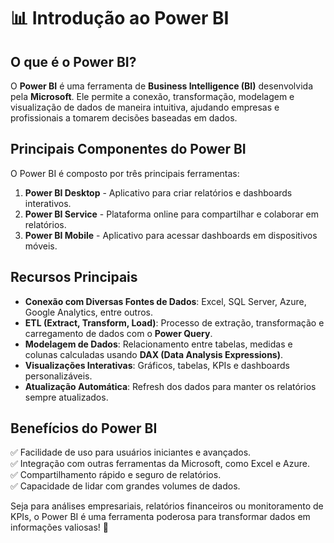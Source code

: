 # 📊 Introdução ao Power BI

## O que é o Power BI?
O **Power BI** é uma ferramenta de **Business Intelligence (BI)** desenvolvida pela **Microsoft**. Ele permite a conexão, transformação, modelagem e visualização de dados de maneira intuitiva, ajudando empresas e profissionais a tomarem decisões baseadas em dados.

## Principais Componentes do Power BI
O Power BI é composto por três principais ferramentas:

1. **Power BI Desktop** - Aplicativo para criar relatórios e dashboards interativos.
2. **Power BI Service** - Plataforma online para compartilhar e colaborar em relatórios.
3. **Power BI Mobile** - Aplicativo para acessar dashboards em dispositivos móveis.

## Recursos Principais
- **Conexão com Diversas Fontes de Dados**: Excel, SQL Server, Azure, Google Analytics, entre outros.
- **ETL (Extract, Transform, Load)**: Processo de extração, transformação e carregamento de dados com o **Power Query**.
- **Modelagem de Dados**: Relacionamento entre tabelas, medidas e colunas calculadas usando **DAX (Data Analysis Expressions)**.
- **Visualizações Interativas**: Gráficos, tabelas, KPIs e dashboards personalizáveis.
- **Atualização Automática**: Refresh dos dados para manter os relatórios sempre atualizados.

## Benefícios do Power BI
✅ Facilidade de uso para usuários iniciantes e avançados.  
✅ Integração com outras ferramentas da Microsoft, como Excel e Azure.  
✅ Compartilhamento rápido e seguro de relatórios.  
✅ Capacidade de lidar com grandes volumes de dados.  

Seja para análises empresariais, relatórios financeiros ou monitoramento de KPIs, o Power BI é uma ferramenta poderosa para transformar dados em informações valiosas! 🚀

